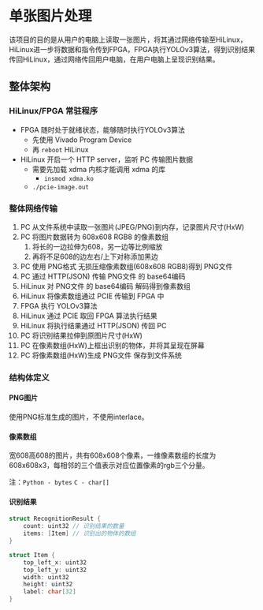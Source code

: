 # 单张图片处理

该项目的目的是从用户的电脑上读取一张图片，将其通过网络传输至HiLinux，HiLinux进一步将数据和指令传到FPGA，FPGA执行YOLOv3算法，得到识别结果传回HiLinux，通过网络传回用户电脑，在用户电脑上呈现识别结果。

## 整体架构

### HiLinux/FPGA 常驻程序

- FPGA 随时处于就绪状态，能够随时执行YOLOv3算法
    - 先使用 Vivado Program Device
    - 再 `reboot` HiLinux
- HiLinux 开启一个 HTTP server，监听 PC 传输图片数据
    - 需要先加载 xdma 内核才能调用 xdma 的库
        - `insmod xdma.ko`
    - `./pcie-image.out`

### 整体网络传输

1. PC 从文件系统中读取一张图片(JPEG/PNG)到内存，记录图片尺寸(HxW)
2. PC 将图片数据转为 608x608 RGB8 的像素数组
    1. 将长的一边拉伸为608，另一边等比例缩放
    2. 再将不足608的边左右/上下对称添加黑边
3. PC 使用 PNG格式 无损压缩像素数组(608x608 RGB8)得到 PNG文件
4. PC 通过 HTTP(JSON) 传输 PNG文件 的 base64编码
5. HiLinux 对 PNG文件 的 base64编码 解码得到像素数组
6. HiLinux 将像素数组通过 PCIE 传输到 FPGA 中
7. FPGA 执行 YOLOv3算法
8. HiLinux 通过 PCIE 取回 FPGA 算法执行结果
9. HiLinux 将执行结果通过 HTTP(JSON) 传回 PC
10. PC 将识别结果拉伸到原图片尺寸(HxW)
11. PC 在像素数组(HxW)上框出识别的物体，并将其呈现在屏幕
12. PC 将像素数组(HxW)生成 PNG文件 保存到文件系统

### 结构体定义

#### PNG图片

使用PNG标准生成的图片，不使用interlace。

#### 像素数组

宽608高608的图片，共有608x608个像素，一维像素数组的长度为608x608x3，每相邻的三个值表示对应位置像素的rgb三个分量。

注：`Python - bytes` `C - char[]`

#### 识别结果

```c
struct RecognitionResult {
    count: uint32 // 识别结果的数量
    items: [Item] // 识别出的物体的数组
}

struct Item {
    top_left_x: uint32
    top_left_y: uint32
    width: uint32
    height: uint32
    label: char[32]
}
```


